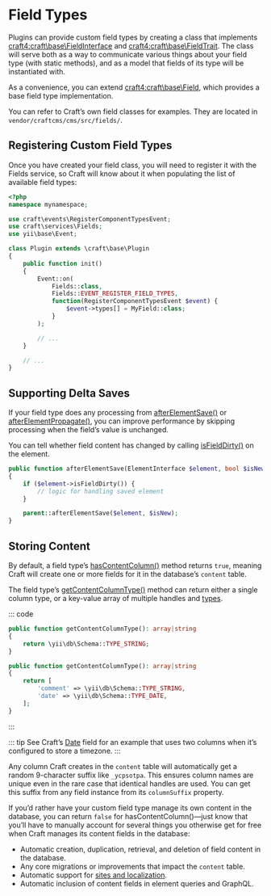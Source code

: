 # Field Types

Plugins can provide custom field types by creating a class that implements <craft4:craft\base\FieldInterface> and <craft4:craft\base\FieldTrait>. The class will serve both as a way to communicate various things about your field type (with static methods), and as a model that fields of its type will be instantiated with.

As a convenience, you can extend <craft4:craft\base\Field>, which provides a base field type implementation.

You can refer to Craft’s own field classes for examples. They are located in `vendor/craftcms/cms/src/fields/`.

## Registering Custom Field Types

Once you have created your field class, you will need to register it with the Fields service, so Craft will know about it when populating the list of available field types:

```php
<?php
namespace mynamespace;

use craft\events\RegisterComponentTypesEvent;
use craft\services\Fields;
use yii\base\Event;

class Plugin extends \craft\base\Plugin
{
    public function init()
    {
        Event::on(
            Fields::class,
            Fields::EVENT_REGISTER_FIELD_TYPES,
            function(RegisterComponentTypesEvent $event) {
                $event->types[] = MyField::class;
            }
        );

        // ...
    }

    // ...
}
```

## Supporting Delta Saves

If your field type does any processing from [afterElementSave()](<craft4:craft\base\FieldInterface::afterElementSave()>) or [afterElementPropagate()](<craft4:craft\base\FieldInterface::afterElementPropagate()>), you can improve performance by skipping processing when the field’s value is unchanged.

You can tell whether field content has changed by calling [isFieldDirty()](<craft4:craft\base\ElementInterface::isFieldDirty()>) on the element.

```php
public function afterElementSave(ElementInterface $element, bool $isNew): void
{
    if ($element->isFieldDirty()) {
        // logic for handling saved element
    }

    parent::afterElementSave($element, $isNew);
}
```

## Storing Content

By default, a field type’s [hasContentColumn()](craft4:craft\base\Field::hasContentColumn()) method returns `true`, meaning Craft will create one or more fields for it in the database’s `content` table.

The field type’s [getContentColumnType()](craft4:craft\base\Field::getContentColumnType()) method can return either a single column type, or a key-value array of multiple handles and [types](yii2:yii\db\Schema#constants).

::: code
```php Single Column
public function getContentColumnType(): array|string
{
    return \yii\db\Schema::TYPE_STRING;
}
```
```php Multiple Columns
public function getContentColumnType(): array|string
{
    return [
        'comment' => \yii\db\Schema::TYPE_STRING,
        'date' => \yii\db\Schema::TYPE_DATE,
    ];
}
```
:::

::: tip
See Craft’s [Date](craft4:craft\fields\Date) field for an example that uses two columns when it’s configured to store a timezone.
:::

Any column Craft creates in the `content` table will automatically get a random 9-character suffix like `_ycpsotpa`. This ensures column names are unique even in the rare case that identical handles are used. You can get this suffix from any field instance from its `columnSuffix` property.

If you’d rather have your custom field type manage its own content in the database, you can return `false` for hasContentColumn()—just know that you’ll have to manually account for several things you otherwise get for free when Craft manages its content fields in the database:

- Automatic creation, duplication, retrieval, and deletion of field content in the database.
- Any core migrations or improvements that impact the `content` table.
- Automatic support for [sites and localization](../sites.md).
- Automatic inclusion of content fields in element queries and GraphQL.

